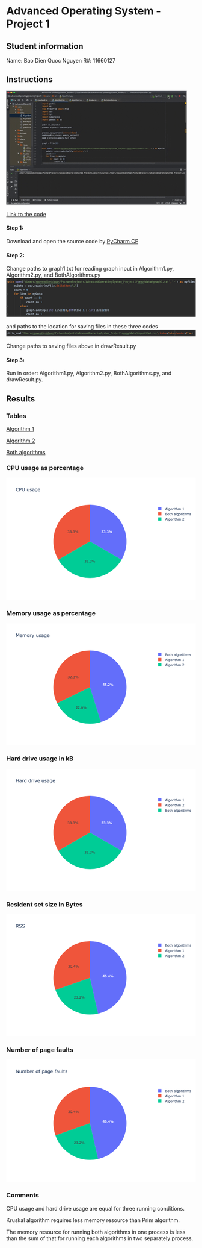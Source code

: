 # Advanced Operating System - Project 1

## Student information
Name: Bao Dien Quoc Nguyen
R#: 11660127

## Instructions
![Running steps](Running.gif)

[Link to the code](https://texastechuniversity-my.sharepoint.com/:u:/g/personal/bao_d_nguyen_ttu_edu/ERyqkjNKJAtEjxe1AGHOzwEBL81cuuoi47LPw-Wjbter8w?e=UjQyx4)

#### Step 1:
Download and open the source code by [PyCharm CE](https://www.jetbrains.com/pycharm/download/#section=mac)

#### Step 2:
Change paths to graph1.txt for reading graph input in Algorithm1.py, Algorithm2.py, and BothAlgorithms.py
![read](Path_to_graph_file.png)

and paths to the location for saving files in these three codes
![save](Path_to_save_file.png)

Change paths to saving files above in drawResult.py

#### Step 3:
Run in order: Algorithm1.py, Algorithm2.py, BothAlgorithms.py, and drawResult.py.

## Results
### Tables
[Algorithm 1](Algorithm1.csv)

[Algorithm 2](Algorithm2.csv)

[Both algorithms](BothAlgorithms.csv)

### CPU usage as percentage
![CPU](CPU_usage.png)

### Memory usage as percentage
![Memory](Memory_usage.png)

### Hard drive usage in kB
![Hard drive](Hard_drive_usage.png)

### Resident set size in Bytes
![RSS](RSS.png)

### Number of page faults
![page faults](Page_faults.png)

### Comments
CPU usage and hard drive usage are equal for three running conditions.

Kruskal algorithm requires less memory resource than Prim algorithm.

The memory resource for running both algorithms in one process is less than the sum of that for running each algorithms in two separately process.
